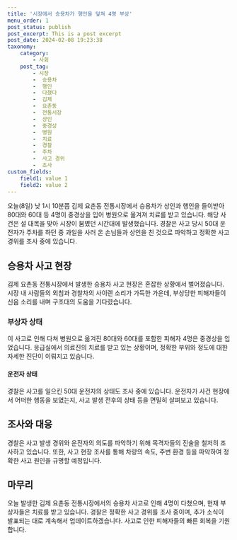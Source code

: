```yaml
---
title: '시장에서 승용차가 행인을 덮쳐 4명 부상'
menu_order: 1
post_status: publish
post_excerpt: This is a post excerpt
post_date: 2024-02-08 19:23:38
taxonomy:
    category:
        - 사회
    post_tag:
        - 시장
        -  승용차
        -  행인
        -  다쳤다
        -  김제
        -  요촌동
        -  전통시장
        -  상인
        -  중경상
        -  병원
        -  치료
        -  경찰
        -  주차
        -  사고 경위
        -  조사
custom_fields:
    field1: value 1
    field2: value 2
---
```


오늘(8일) 낮 1시 10분쯤 김제 요촌동 전통시장에서 승용차가 상인과 행인을 들이받아 80대와 60대 등 4명이 중경상을 입어 병원으로 옮겨져 치료를 받고 있습니다. 해당 사건은 설 대목을 맞아 시장이 붐볐던 시간대에 발생했습니다. 경찰은 사고 당시 50대 운전자가 주차를 하던 중 과일을 사러 온 손님들과 상인을 친 것으로 파악하고 정확한 사고 경위를 조사 중에 있습니다.
## 승용차 사고 현장
김제 요촌동 전통시장에서 발생한 승용차 사고 현장은 혼잡한 상황에서 벌어졌습니다. 시장 내 사람들의 외침과 경찰차의 사이렌 소리가 가득한 가운데, 부상당한 피해자들이 신음 소리를 내며 구조대의 도움을 기다렸습니다.
### 부상자 상태
이 사고로 인해 다쳐 병원으로 옮겨진 80대와 60대를 포함한 피해자 4명은 중경상을 입었습니다. 응급실에서 의료진의 치료를 받고 있는 상황이며, 정확한 부위와 정도에 대한 자세한 진단이 이뤄지고 있습니다.
#### 운전자 상태
경찰은 사고를 일으킨 50대 운전자의 상태도 조사 중에 있습니다. 운전자가 사건 현장에서 어떠한 행동을 보였는지, 사고 발생 전후의 상태 등을 면밀히 살펴보고 있습니다.
## 조사와 대응
경찰은 사고 발생 경위와 운전자의 의도를 파악하기 위해 목격자들의 진술을 철저히 조사하고 있습니다. 또한, 사고 현장 조사를 통해 차량의 속도, 주변 환경 등을 파악하여 정확한 사고 원인을 규명할 예정입니다.
## 마무리
오늘 발생한 김제 요촌동 전통시장에서의 승용차 사고로 인해 4명이 다쳤으며, 현재 부상자들은 치료를 받고 있습니다. 경찰은 정확한 사고 경위를 조사 중이며, 추가 소식이 발표되는 대로 계속해서 업데이트하겠습니다. 사고로 인한 피해자들의 빠른 회복을 기원합니다.
